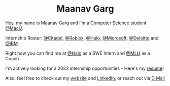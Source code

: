 
<h1 align="center">Maanav Garg</h1>

Hey, my name is Maanav Garg and I’m a Computer Science student [@MacU](https://www.eng.mcmaster.ca/cas/programs/degree-options/basc/computer-science).

Internship Roster: [@Citadel](https://www.citadel.com), [@Roblox](https://corp.roblox.com), [@Halo](https://www.halo.science), [@Microsoft](https://www.microsoft.com), [@Deloitte](https://www2.deloitte.com/) and [@IBM](https://www.ibm.com)

Right now you can find me at [@Halo](https://www.halo.science) as a SWE Intern and [@MLH](https://mlh.io) as a Coach.

I'm actively looking for a 2022 internship opportunities - Here's my [resume](https://maanavgarg.com/files/Resume.pdf)!

Also, feel free to check out my [website](https://maanavgarg.com) and [LinkedIn](https://www.linkedin.com/in/maanavgarg/), or reach out via [E-Mail](mailto:maanavgarg@icloud.com)

